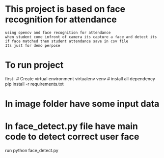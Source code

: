 # This project is based on face recognition for attendance 
    using opencv and face recognition for attendance 
    when student come infront of camera its capture a face and detect its
    if face matched then student attendance save in csv file 
    Its just for demo perpose

# To run project
   first- 
    # Create virtual environment
    virtualenv venv
    # install all dependency 
    pip install -r requirements.txt

# In image folder have some input data 

# In face_detect.py file have main code to detect correct user face 
   run python face_detect.py

